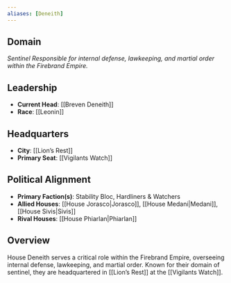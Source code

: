 ```yaml
---
aliases: [Deneith]
---
```


## Domain
*Sentinel*
_Responsible for internal defense, lawkeeping, and martial order within the Firebrand Empire._

## Leadership
- **Current Head**: [[Breven Deneith]]
- **Race**: [[Leonin]]

## Headquarters
- **City**: [[Lion’s Rest]]
- **Primary Seat**: [[Vigilants Watch]]

## Political Alignment
- **Primary Faction(s)**: Stability Bloc, Hardliners & Watchers
- **Allied Houses**: [[House Jorasco|Jorasco]], [[House Medani|Medani]], [[House Sivis|Sivis]]
- **Rival Houses**: [[House Phiarlan|Phiarlan]]

## Overview

House Deneith serves a critical role within the Firebrand Empire, overseeing internal defense, lawkeeping, and martial order. Known for their domain of sentinel, they are headquartered in [[Lion’s Rest]] at the [[Vigilants Watch]].
